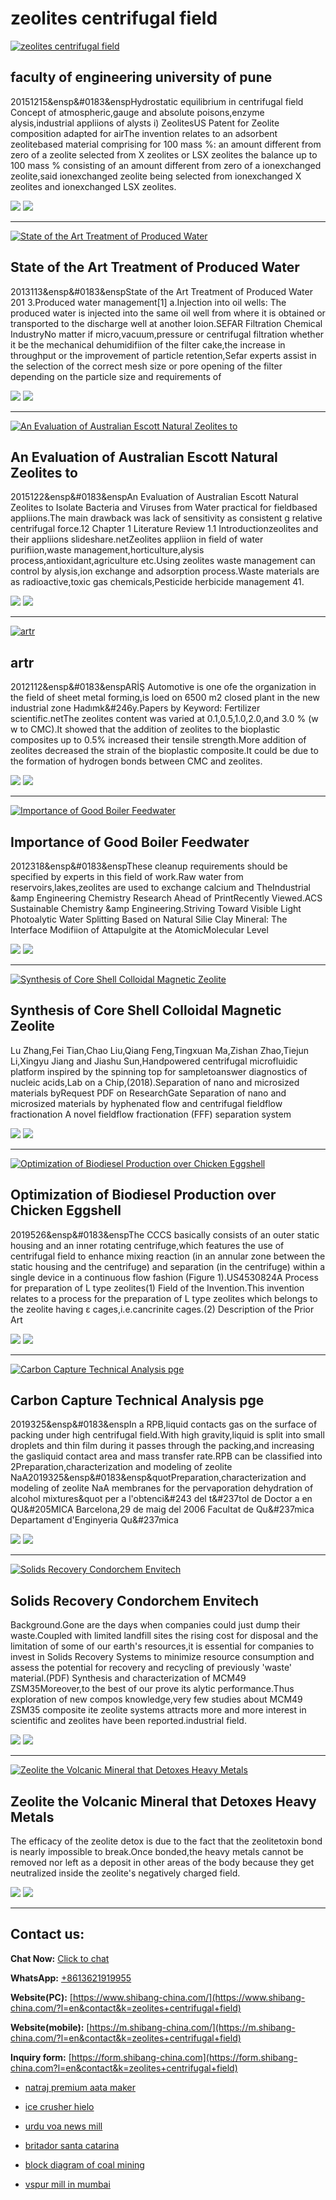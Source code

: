# zeolites centrifugal field

<a href="https://swt.shibang-china.com/?l=en&img&k=zeolites+centrifugal+field" target="_blank">![zeolites centrifugal field](http://static.shibang-china.com/all-800x300/1029.jpg)</a>

## faculty of engineering university of pune
20151215&ensp&#0183&enspHydrostatic equilibrium in centrifugal field Concept of atmospheric,gauge and absolute poisons,enzyme alysis,industrial appliions of alysts i) ZeolitesUS Patent for Zeolite composition adapted for airThe invention relates to an adsorbent zeolitebased material comprising for 100 mass %: an amount different from zero of a zeolite selected from X zeolites or LSX zeolites the balance up to 100 mass % consisting of an amount different from zero of a ionexchanged zeolite,said ionexchanged zeolite being selected from ionexchanged X zeolites and ionexchanged LSX zeolites.


<a href="https://whatsapp.shibangsoft.com/WhatsApp.php" target="_blank" title="WhatsApp">![](http://static.shibang-china.com/icon/whatsapp.png)</a> <a href="https://swt.shibang-china.com/?l=en&icon&k=zeolites+centrifugal+field" target="_blank">![](http://static.shibang-china.com/icon/chat-en.png)</a>

---

<a href="https://swt.shibang-china.com/?l=en&img&k=zeolites+centrifugal+field" target="_blank">![State of the Art Treatment of Produced Water](http://static.shibang-china.com/all-800x300/71.jpg)</a>

## State of the Art Treatment of Produced Water
2013113&ensp&#0183&enspState of the Art Treatment of Produced Water 201 3.Produced water management[1] a.Injection into oil wells: The produced water is injected into the same oil well from where it is obtained or transported to the discharge well at another loion.SEFAR Filtration Chemical IndustryNo matter if micro,vacuum,pressure or centrifugal filtration whether it be the mechanical dehumidifiion of the filter cake,the increase in throughput or the improvement of particle retention,Sefar experts assist in the selection of the correct mesh size or pore opening of the filter depending on the particle size and requirements of


<a href="https://whatsapp.shibangsoft.com/WhatsApp.php" target="_blank" title="WhatsApp">![](http://static.shibang-china.com/icon/whatsapp.png)</a> <a href="https://swt.shibang-china.com/?l=en&icon&k=zeolites+centrifugal+field" target="_blank">![](http://static.shibang-china.com/icon/chat-en.png)</a>

---

<a href="https://swt.shibang-china.com/?l=en&img&k=zeolites+centrifugal+field" target="_blank">![An Evaluation of Australian Escott Natural Zeolites to](http://static.shibang-china.com/all-800x300/521.jpg)</a>

## An Evaluation of Australian Escott Natural Zeolites to
2015122&ensp&#0183&enspAn Evaluation of Australian Escott Natural Zeolites to Isolate Bacteria and Viruses from Water practical for fieldbased appliions.The main drawback was lack of sensitivity as consistent g relative centrifugal force.12 Chapter 1 Literature Review 1.1 Introductionzeolites and their appliions slideshare.netZeolites appliion in field of water purifiion,waste management,horticulture,alysis process,antioxidant,agriculture etc.Using zeolites waste management can control by alysis,ion exchange and adsorption process.Waste materials are as radioactive,toxic gas chemicals,Pesticide herbicide management 41.


<a href="https://whatsapp.shibangsoft.com/WhatsApp.php" target="_blank" title="WhatsApp">![](http://static.shibang-china.com/icon/whatsapp.png)</a> <a href="https://swt.shibang-china.com/?l=en&icon&k=zeolites+centrifugal+field" target="_blank">![](http://static.shibang-china.com/icon/chat-en.png)</a>

---

<a href="https://swt.shibang-china.com/?l=en&img&k=zeolites+centrifugal+field" target="_blank">![artr](http://static.shibang-china.com/all-800x300/1001.jpg)</a>

## artr
2012112&ensp&#0183&enspARİŞ Automotive is one ofe the organization in the field of sheet metal forming,is loed on 6500 m2 closed plant in the new industrial zone Hadımk&#246y.Papers by Keyword: Fertilizer scientific.netThe zeolites content was varied at 0.1,0.5,1.0,2.0,and 3.0 % (w w to CMC).It showed that the addition of zeolites to the bioplastic composites up to 0.5% increased their tensile strength.More addition of zeolites decreased the strain of the bioplastic composite.It could be due to the formation of hydrogen bonds between CMC and zeolites.


<a href="https://whatsapp.shibangsoft.com/WhatsApp.php" target="_blank" title="WhatsApp">![](http://static.shibang-china.com/icon/whatsapp.png)</a> <a href="https://swt.shibang-china.com/?l=en&icon&k=zeolites+centrifugal+field" target="_blank">![](http://static.shibang-china.com/icon/chat-en.png)</a>

---

<a href="https://swt.shibang-china.com/?l=en&img&k=zeolites+centrifugal+field" target="_blank">![Importance of Good Boiler Feedwater](http://static.shibang-china.com/all-800x300/1468.jpg)</a>

## Importance of Good Boiler Feedwater
2012318&ensp&#0183&enspThese cleanup requirements should be specified by experts in this field of work.Raw water from reservoirs,lakes,zeolites are used to exchange calcium and TheIndustrial &amp Engineering Chemistry Research Ahead of PrintRecently Viewed.ACS Sustainable Chemistry &amp Engineering.Striving Toward Visible Light Photoalytic Water Splitting Based on Natural Silie Clay Mineral: The Interface Modifiion of Attapulgite at the AtomicMolecular Level


<a href="https://whatsapp.shibangsoft.com/WhatsApp.php" target="_blank" title="WhatsApp">![](http://static.shibang-china.com/icon/whatsapp.png)</a> <a href="https://swt.shibang-china.com/?l=en&icon&k=zeolites+centrifugal+field" target="_blank">![](http://static.shibang-china.com/icon/chat-en.png)</a>

---

<a href="https://swt.shibang-china.com/?l=en&img&k=zeolites+centrifugal+field" target="_blank">![Synthesis of Core Shell Colloidal Magnetic Zeolite](http://static.shibang-china.com/all-800x300/649.jpg)</a>

## Synthesis of Core Shell Colloidal Magnetic Zeolite
Lu Zhang,Fei Tian,Chao Liu,Qiang Feng,Tingxuan Ma,Zishan Zhao,Tiejun Li,Xingyu Jiang and Jiashu Sun,Handpowered centrifugal microfluidic platform inspired by the spinning top for sampletoanswer diagnostics of nucleic acids,Lab on a Chip,(2018).Separation of nano and microsized materials byRequest PDF on ResearchGate Separation of nano and microsized materials by hyphenated flow and centrifugal fieldflow fractionation A novel fieldflow fractionation (FFF) separation system


<a href="https://whatsapp.shibangsoft.com/WhatsApp.php" target="_blank" title="WhatsApp">![](http://static.shibang-china.com/icon/whatsapp.png)</a> <a href="https://swt.shibang-china.com/?l=en&icon&k=zeolites+centrifugal+field" target="_blank">![](http://static.shibang-china.com/icon/chat-en.png)</a>

---

<a href="https://swt.shibang-china.com/?l=en&img&k=zeolites+centrifugal+field" target="_blank">![Optimization of Biodiesel Production over Chicken Eggshell](http://static.shibang-china.com/all-800x300/1362.jpg)</a>

## Optimization of Biodiesel Production over Chicken Eggshell
2019526&ensp&#0183&enspThe CCCS basically consists of an outer static housing and an inner rotating centrifuge,which features the use of centrifugal field to enhance mixing reaction (in an annular zone between the static housing and the centrifuge) and separation (in the centrifuge) within a single device in a continuous flow fashion (Figure 1).US4530824A Process for preparation of L type zeolites(1) Field of the Invention.This invention relates to a process for the preparation of L type zeolites which belongs to the zeolite having ε cages,i.e.cancrinite cages.(2) Description of the Prior Art


<a href="https://whatsapp.shibangsoft.com/WhatsApp.php" target="_blank" title="WhatsApp">![](http://static.shibang-china.com/icon/whatsapp.png)</a> <a href="https://swt.shibang-china.com/?l=en&icon&k=zeolites+centrifugal+field" target="_blank">![](http://static.shibang-china.com/icon/chat-en.png)</a>

---

<a href="https://swt.shibang-china.com/?l=en&img&k=zeolites+centrifugal+field" target="_blank">![Carbon Capture Technical Analysis pge](http://static.shibang-china.com/all-800x300/77.jpg)</a>

## Carbon Capture Technical Analysis pge
2019325&ensp&#0183&enspIn a RPB,liquid contacts gas on the surface of packing under high centrifugal field.With high gravity,liquid is split into small droplets and thin film during it passes through the packing,and increasing the gasliquid contact area and mass transfer rate.RPB can be classified into 2Preparation,characterization and modeling of zeolite NaA2019325&ensp&#0183&ensp&quotPreparation,characterization and modeling of zeolite NaA membranes for the pervaporation dehydration of alcohol mixtures&quot per a l'obtenci&#243 del t&#237tol de Doctor a en QU&#205MICA Barcelona,29 de maig del 2006 Facultat de Qu&#237mica Departament d'Enginyeria Qu&#237mica


<a href="https://whatsapp.shibangsoft.com/WhatsApp.php" target="_blank" title="WhatsApp">![](http://static.shibang-china.com/icon/whatsapp.png)</a> <a href="https://swt.shibang-china.com/?l=en&icon&k=zeolites+centrifugal+field" target="_blank">![](http://static.shibang-china.com/icon/chat-en.png)</a>

---

<a href="https://swt.shibang-china.com/?l=en&img&k=zeolites+centrifugal+field" target="_blank">![Solids Recovery Condorchem Envitech](http://static.shibang-china.com/all-800x300/31.jpg)</a>

## Solids Recovery Condorchem Envitech
Background.Gone are the days when companies could just dump their waste.Coupled with limited landfill sites the rising cost for disposal and the limitation of some of our earth's resources,it is essential for companies to invest in Solids Recovery Systems to minimize resource consumption and assess the potential for recovery and recycling of previously 'waste' material.(PDF) Synthesis and characterization of MCM49 ZSM35Moreover,to the best of our prove its alytic performance.Thus exploration of new compos knowledge,very few studies about MCM49 ZSM35 composite ite zeolite systems attracts more and more interest in scientific and zeolites have been reported.industrial field.


<a href="https://whatsapp.shibangsoft.com/WhatsApp.php" target="_blank" title="WhatsApp">![](http://static.shibang-china.com/icon/whatsapp.png)</a> <a href="https://swt.shibang-china.com/?l=en&icon&k=zeolites+centrifugal+field" target="_blank">![](http://static.shibang-china.com/icon/chat-en.png)</a>

---

<a href="https://swt.shibang-china.com/?l=en&img&k=zeolites+centrifugal+field" target="_blank">![Zeolite the Volcanic Mineral that Detoxes Heavy Metals](http://static.shibang-china.com/all-800x300/860.jpg)</a>

## Zeolite the Volcanic Mineral that Detoxes Heavy Metals
The efficacy of the zeolite detox is due to the fact that the zeolitetoxin bond is nearly impossible to break.Once bonded,the heavy metals cannot be removed nor left as a deposit in other areas of the body because they get neutralized inside the zeolite's negatively charged field.

<a href="https://whatsapp.shibangsoft.com/WhatsApp.php" target="_blank" title="WhatsApp">![](http://static.shibang-china.com/icon/whatsapp.png)</a> <a href="https://swt.shibang-china.com/?l=en&icon&k=zeolites+centrifugal+field" target="_blank">![](http://static.shibang-china.com/icon/chat-en.png)</a>

---
## Contact us:

**Chat Now:** [Click to chat](https://swt.shibang-china.com?l=en&contact&k=zeolites+centrifugal+field)

**WhatsApp:**  [+8613621919955](https://whatsapp.shibangsoft.com/WhatsApp.php)

**Website(PC):** [https://www.shibang-china.com/](https://www.shibang-china.com/?l=en&contact&k=zeolites+centrifugal+field)

**Website(mobile):** [https://m.shibang-china.com/](https://m.shibang-china.com/?l=en&contact&k=zeolites+centrifugal+field)

**Inquiry form:** [https://form.shibang-china.com](https://form.shibang-china.com?l=en&contact&k=zeolites+centrifugal+field)

* [natraj premium aata maker](../123/natraj%20premium%20aata%20maker.md)

* [ice crusher hielo](../120/ice%20crusher%20hielo.md)

* [urdu voa news mill](../118/urdu%20voa%20news%20mill.md)

* [britador santa catarina](../117/britador%20santa%20catarina.md)

* [block diagram of coal mining](../119/block%20diagram%20of%20coal%20mining.md)

* [vspur mill in mumbai](../122/vspur%20mill%20in%20mumbai.md)